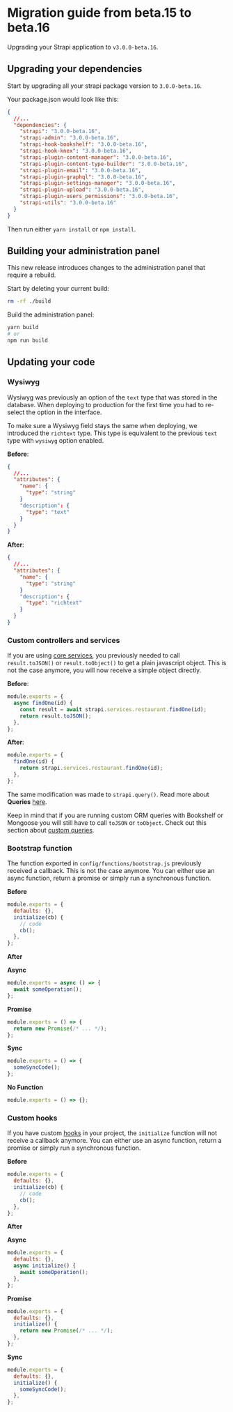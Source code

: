 # Migration guide from beta.15 to beta.16

Upgrading your Strapi application to `v3.0.0-beta.16`.

## Upgrading your dependencies

Start by upgrading all your strapi package version to `3.0.0-beta.16`.

Your package.json would look like this:

```json
{
  //...
  "dependencies": {
    "strapi": "3.0.0-beta.16",
    "strapi-admin": "3.0.0-beta.16",
    "strapi-hook-bookshelf": "3.0.0-beta.16",
    "strapi-hook-knex": "3.0.0-beta.16",
    "strapi-plugin-content-manager": "3.0.0-beta.16",
    "strapi-plugin-content-type-builder": "3.0.0-beta.16",
    "strapi-plugin-email": "3.0.0-beta.16",
    "strapi-plugin-graphql": "3.0.0-beta.16",
    "strapi-plugin-settings-manager": "3.0.0-beta.16",
    "strapi-plugin-upload": "3.0.0-beta.16",
    "strapi-plugin-users_permissions": "3.0.0-beta.16",
    "strapi-utils": "3.0.0-beta.16"
  }
}
```

Then run either `yarn install` or `npm install`.

## Building your administration panel

This new release introduces changes to the administration panel that require a rebuild.

Start by deleting your current build:

```bash
rm -rf ./build
```

Build the administration panel:

```bash
yarn build
# or
npm run build
```

## Updating your code

### Wysiwyg

Wysiwyg was previously an option of the `text` type that was stored in the database. When deploying to production for the first time you had to re-select the option in the interface.

To make sure a Wysiwyg field stays the same when deploying, we introduced the `richtext` type. This type is equivalent to the previous `text` type with `wysiwyg` option enabled.

**Before**:

```json
{
  //...
  "attributes": {
    "name": {
      "type": "string"
    }
    "description": {
      "type": "text"
    }
  }
}
```

**After**:

```json
{
  //...
  "attributes": {
    "name": {
      "type": "string"
    }
    "description": {
      "type": "richtext"
    }
  }
}
```

### Custom controllers and services

If you are using [core services](../concepts/services.md), you previously needed to call `result.toJSON()` or `result.toObject()` to get a plain javascript object. This is not the case anymore, you will now receive a simple object directly.

**Before**:

```js
module.exports = {
  async findOne(id) {
    const result = await strapi.services.restaurant.findOne(id);
    return result.toJSON();
  },
};
```

**After**:

```js
module.exports = {
  findOne(id) {
    return strapi.services.restaurant.findOne(id);
  },
};
```

The same modification was made to `strapi.query()`. Read more about **Queries** [here](../concepts/queries.md).

Keep in mind that if you are running custom ORM queries with Bookshelf or Mongoose you will still have to call `toJSON` or `toObject`. Check out this section about [custom queries](../concepts/queries.md#api-reference).

### Bootstrap function

The function exported in `config/functions/bootstrap.js` previously received a callback. This is not the case anymore. You can either use an async function, return a promise or simply run a synchronous function.

**Before**

```js
module.exports = {
  defaults: {},
  initialize(cb) {
    // code
    cb();
  },
};
```

**After**

**Async**

```js
module.exports = async () => {
  await someOperation();
};
```

**Promise**

```js
module.exports = () => {
  return new Promise(/* ... */);
};
```

**Sync**

```js
module.exports = () => {
  someSyncCode();
};
```

**No Function**

```js
module.exports = () => {};
```

### Custom hooks

If you have custom [hooks](../concepts/hooks.md) in your project, the `initialize` function will not receive a callback anymore. You can either use an async function, return a promise or simply run a synchronous function.

**Before**

```js
module.exports = {
  defaults: {},
  initialize(cb) {
    // code
    cb();
  },
};
```

**After**

**Async**

```js
module.exports = {
  defaults: {},
  async initialize() {
    await someOperation();
  },
};
```

**Promise**

```js
module.exports = {
  defaults: {},
  initialize() {
    return new Promise(/* ... */);
  },
};
```

**Sync**

```js
module.exports = {
  defaults: {},
  initialize() {
    someSyncCode();
  },
};
```
